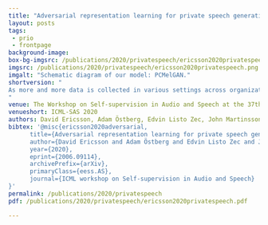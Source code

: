 ```yaml
---
title: "Adversarial representation learning for private speech generation"
layout: posts
tags:
 - prio
 - frontpage
background-image: 
box-bg-imgsrc: /publications/2020/privatespeech/ericsson2020privatespeech-bgbox.png
imgsrc: /publications/2020/privatespeech/ericsson2020privatespeech.png
imgalt: "Schematic diagram of our model: PCMelGAN."
shortversion: "
As more and more data is collected in various settings across organizations, companies, and countries, there has been an increase in the demand of user privacy. Developing privacy preserving methods for data analytics is thus an important area of research. In this work we present a model based on generative adversarial networks (GANs) that learns to obfuscate specific sensitive attributes in speech data. We train a model that learns to hide sensitive information in the data, while preserving the meaning in the utterance. The model is trained in two steps: first to filter sensitive information in the spectrogram domain, and then to generate new and private information independent of the filtered one. The model is based on a U-Net CNN that takes mel-spectrograms as input. A MelGAN is used to invert the spectrograms back to raw audio waveforms. We show that it is possible to hide sensitive information such as gender by generating new data, trained adversarially to maintain utility and realism. 
"
venue: The Workshop on Self-supervision in Audio and Speech at the 37th International Conference on Machine Learning
venueshort: ICML-SAS 2020
authors: David Ericsson, Adam Östberg, Edvin Listo Zec, John Martinsson, Olof Mogren
bibtex: '@misc{ericsson2020adversarial,
      title={Adversarial representation learning for private speech generation}, 
      author={David Ericsson and Adam Östberg and Edvin Listo Zec and John Martinsson and Olof Mogren},
      year={2020},
      eprint={2006.09114},
      archivePrefix={arXiv},
      primaryClass={eess.AS},
      journal={ICML workshop on Self-supervision in Audio and Speech}
}'
permalink: /publications/2020/privatespeech
pdf: /publications/2020/privatespeech/ericsson2020privatespeech.pdf

---
```


